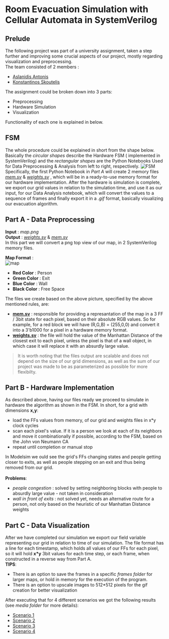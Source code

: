 # Room Evacuation Simulation with Cellular Automata in SystemVerilog

## Prelude

The following project was part of a university assignment, taken a step further and improving some crucial aspects of our project, mostly regarding visualization and preprocessing. <br> The team consisted of 2 members :

- [Aslanidis Antonis](https://github.com/antonyaslan)
- [Konstantinos Skoutelis](https://github.com/konstantinosskoutelis)

The assignment could be broken down into 3 parts:

- Preprocessing
- Hardware Simulation
- Visualization <br>

Functionality of each one is explained in below.

## FSM

The whole procedure could be explained in short from the shape below. Basically the _circular shapes_ describe the Hardware FSM ( implemented in SystemVerilog) and the _rectangular shapes_ are the Python Notebooks Used for Data Preprocessing & Analysis from left to right, respectively.
![FSM](/media/fsm.png)
Specifically, the first Python Notebook in _Part A_ will create 2 memory files _[mem.sv](MEM_LINK)_ & _[weights.sv](WEIGHTS_LINK)_ , which will be in a ready-to-use memory format for our hardware implementation. After the hardware is simulation is complete, we export our grid values in relation to the simulation time, and use it as our input, for our Data Analysis notebook, which will convert the values to a sequence of frames and finally export it in a _.gif_ format, basically visualizing our evacuation algorithm.

## Part A - Data Preprocessing

**Input** : _map.png_ <br>
**Output** : _[weights.sv](WEIGHTS_LINK)_ & _[mem.sv](MEM_LINK)_ <br>
In this part we will convert a png top view of our map, in 2 SystemVerilog memory files. <br>

**Map Format** : <br> ![map](/media/map64.png) <br>

- **Red Color** : Person
- **Green Color** : Exit
- **Blue Color** : Wall
- **Black Color** : Free Space<br>

The files we create based on the above picture, specified by the above mentioned rules, are:

- **[mem.sv](MEM_LINK)** : responsible for providing a represantation of the map in a 3 FF / 3bit state for each pixel, based on their absolute RGB values. So for example, for a red block we will have (R,G,B) = (255,0,0) and convert it into a 3'b1000 for a pixel in a hardware memory format.
- **[weights.sv](WEIGHTS_LINK)** : the file will hold the value of the Manhattan Distance of the closest exit to each pixel, unless the pixel is that of a wall object, in which case it will replace it with an absurdly large value.

> It is worth noting that the files output are scalable and does not depend on the size of our grid dimensions, as well as the sum of our project was made to be as parameterized as possible for more flexibilty.

## Part B - Hardware Implementation

As described above, having our files ready we proceed to simulate in hardware the algorithm as shown in the FSM. In short, for a grid with dimensions **x,y**:<br>

- load the FFs values from memory, of our grid and weights files in x\*y clock cycles
- scan each pixel's value. If it is a person we look at each of its neighbors and move it combinationally if possible, according to the FSM, based on the John von Neumann CA
- repeat until completion or manual stop

In Modelsim we ould see the grid's FFs changing states and people getting closer to exits, as well as people stepping on an exit and thus being removed from our grid.
<br> <br>
**Problems**:

- _people congestion_ : solved by setting neighboring blocks with people to absurdly large value - not taken in consideration
- _wall in front of exits_ : not solved yet, needs an alternative route for a person, not only based on the heuristic of our Manhattan Distance weights

## Part C - Data Visualization

After we have completed our simulation we export our field variable representing our grid in relation to time of our simulation. The file format has a line for each timestamp, which holds all values of our FFs for each pixel, so it will hold **x\*y** 3bit values for each time step, or each frame, when constructed in a reverse way from Part A.<br>
**TIPS**:<br>

- There is an option to save the frames in a specific _frames folder_ for larger maps, or hold in memory for the execution of the program.
- There is an option to upscale images to 512\*512 pixels for the gif creation for better visualization

After executing that for 4 different scenarios we got the following results (see _media folder_ for more details):

- [Scenario 1](https://imgur.com/oG1QNxA)
- [Scenario 2](https://imgur.com/JcitY1Q)
- [Scenario 3](https://imgur.com/AXe9ZsR)
- [Scenario 4](https://imgur.com/b3txL9t)
